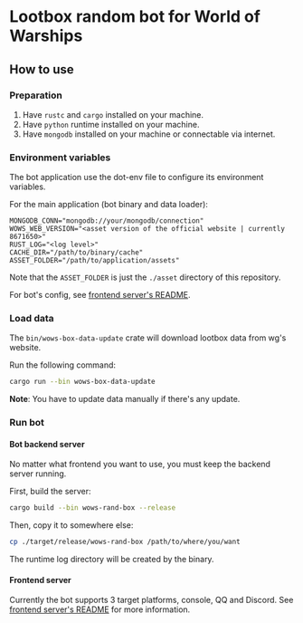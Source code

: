 # Lootbox random bot for World of Warships

## How to use

### Preparation

1. Have `rustc` and `cargo` installed on your machine.
2. Have `python` runtime installed on your machine.
3. Have `mongodb` installed on your machine or connectable via internet.

### Environment variables

The bot application use the dot-env file to configure its environment variables.

For the main application (bot binary and data loader):

```
MONGODB_CONN="mongodb://your/mongodb/connection"
WOWS_WEB_VERSION="<asset version of the official website | currently 8671650>"
RUST_LOG="<log level>"
CACHE_DIR="/path/to/binary/cache"
ASSET_FOLDER="/path/to/application/assets"
```

Note that the `ASSET_FOLDER` is just the `./asset` directory of this repository.

For bot's config, see [frontend server's README](./bin/python-bot/README.md).

### Load data

The `bin/wows-box-data-update` crate will download lootbox data from wg's website.

Run the following command:

```bash
cargo run --bin wows-box-data-update
```

**Note**: You have to update data manually if there's any update.

### Run bot

#### Bot backend server

No matter what frontend you want to use, you must keep the backend server running.

First, build the server:

```bash
cargo build --bin wows-rand-box --release
```

Then, copy it to somewhere else:

```bash
cp ./target/release/wows-rand-box /path/to/where/you/want
```

The runtime log directory will be created by the binary.

#### Frontend server

Currently the bot supports 3 target platforms, console, QQ and Discord. See [frontend server's README](./bin/python-bot/README.md) for more information.
